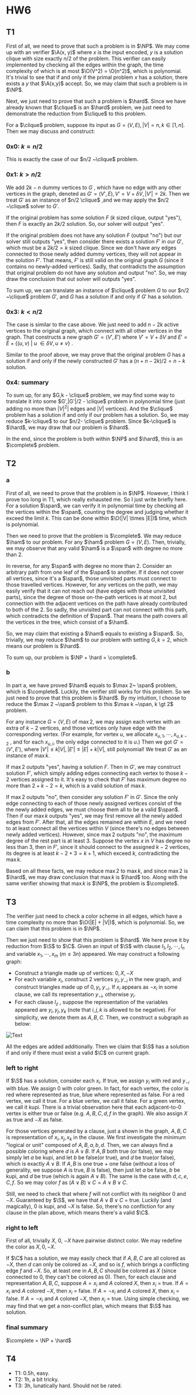 # HW6

$$
\newcommand \NP{\text{NP}}
\newcommand \P{\text{P}}
\newcommand \A{\mathcal{A}}
\newcommand \O{\mathcal{O}}
\newcommand \hard{\text{NP-hard}}
\newcommand \complete{\text{NP-complete}}
\newcommand \clique{\text{clique}}
\newcommand \ham{\text{Hamilton Path}}
\newcommand \span{\text{spanning tree}}
\newcommand \S{\mathcal{3}\text{-SAT}}
\newcommand \C{\mathcal{3}\text{-color}}
$$

## T1

First of all, we need to prove that such a problem is in $\NP$. We may come up with an verifier $\A(x, y)$ where $x$ is the input encoded, $y$ is a solution clique with size exactly $n/2$ of the problem. This verifier can easily implemented by checking all the edges within the graph, the time complexity of which is at most $\O(V^2) = \O(n^2)$, which is polynomial. It's trivial to see that if and only if the primal problem $x$ has a solution, there exists a $y$ that $\A(x,y)$ accept. So, we may claim that such a problem is in $\NP$.

Next, we just need to prove that such a problem is $\hard$. Since we have already known that $\clique$ is an $\hard$ problem, we just need to demonstrate the reduction from $\clique$ to this problem.

For a $\clique$ problem, suppose its input as $G=(V,E),|V| = n, k \in [1,n]$. Then we may discuss and construct:

### 0x0: $k = n/2$

This is exactly the case of our $n/2 ~\clique$ problem.

### 0x1: $k \gt n / 2$

We add $2k - n$ dummy vertices to $G$ , which have no edge with any other vertices in the graph, denoted as $G'= (V', E), V' = V + \delta V, |V'| = 2k$. Then we treat $G'$ as an instance of $n/2 \clique$ ,and we may apply the $n/2  ~\clique$ solver to $G'$.

If the original problem has some solution $F$ ($k$ sized clique, output "yes"), then $F$ is exactly an $2k/2$ solution. So, our solver will output "yes".

If the original problem does not have any solution $F$ (output "no") but our solver still outputs "yes", then consider there exists a solution $F'$ in our $G'$, which must be a $2k/2= k$ sized clique. Since we don't have any edges connected to those newly added dummy vertices, they will not appear in the solution $F'$.  That means, $F'$ is still valid on the original graph $G$ (since it contains no newly-added vertices). Sadly, that contradicts the assumption that original problem do not have any solution and output "no". So, we may draw the conclusion that out solver will outputs "yes".

To sum up, we can translate an instance of $\clique$ problem $G$ to our $n/2 ~\clique$ problem $G'$, and $G$ has a solution if and only if $G'$ has a solution.

### 0x3: $k \lt n / 2$

The case is similar to the case above. We just need to add $n - 2k$ active vertices to the original graph, which connect with all other vertices in the graph. That constructs a new graph $G'=(V',E')$ where $V' = V + \delta V$ and $E' = E + \{ (u,v) ~ | ~ u ~\in \delta V, u \ne v \}$ .

Similar to the proof above, we may prove that the original problem $G$ has a solution if and only if the newly constructed $G'$ has a $(n + n - 2k) / 2 = n - k$ solution.

### 0x4: summary

To sum up, for any $G,k - \clique$  problem, we may find some way to translate it into some $G',|G'|/2 - \clique$ problem in polynomial time (just adding no more than $|V|^2|$ edges and $|V|$ vertices). And the $\clique$ problem has a solution if and only if our problem has a solution. So, we may reduce $k-\clique$ to our $n/2- \clique$ problem. Since $k-\clique$ is $\hard$, we may draw that our problem is $\hard$.

In the end, since the problem is both within $\NP$ and $\hard$, this is an $\complete$ problem.

## T2

### a

First of all, we need to prove that the problem is in $\NP$. However, I think I prove too long in T1, which really exhausted me. So I just write briefly here. For a solution $\span$, we can verify it in polynomial time by checking all the vertices within the $\span$, counting the degree and judging whether it exceed the limit $k$. This can be done within $\O(|V| \times |E|)$ time, which is polynomial.

Then we need to prove that the problem is $\complete$. We may reduce $\ham$ to our problem. For any $\ham$ problem $G=(V,E)$. Then, trivially, we may observe that any valid $\ham$ is a $\span$ with degree no more than $2$.

In reverse, for any $\span$ with degree no more than $2$. Consider an arbitrary path from one leaf of the $\span$ to another. If it does not cover all vertices, since it's a $\span$, those unvisited parts must connect to those travelled vertices. However, for any vertices on the path, we may easily verify that it can not reach out (have edges with those unvisited parts), since the degree of those on-the-path vertices is at most $2$, but connection with the adjacent vertices on the path have already contributed to both of the $2$. So sadly, the unvisited part can not connect with this path, which contradicts the definition of $\span$. That means the path covers all the vertices in the tree, which consist of a $\ham$.

So, we may claim that existing a $\ham$ equals to existing a $\span$. So, trivially, we may reduce $\ham$ to our problem with setting $G, k = 2$, which means our problem is $\hard$.

To sum up, our problem is $\NP + \hard = \complete$.

### b

In part a, we have proved $\ham$ equals to $\max 2~ \span$ problem, which is $\complete$. Luckily, the verifier still works for this problem. So we just need to prove that this problem is $\hard$. By my intuition, I choose to reduce the $\max 2 ~\span$ problem to this $\max k ~\span, k \gt 2$ problem.

For any instance $G=(V,E)$ of $\max 2$, we may assign each vertex with an extra of $k - 2$ vertices, and those vertices only have edge with the corresponding vertex. (For example, for vertex $u$, we allocate $x_{u,1},\cdots,x_{u,k - 2}$ , and for each $x_{u,i}$, the only edge connected to it is $u$.) Then we got $G' = (V', E')$, where $|V'| \le k |V|, |E'| \le |E| + k|V|$, still polynomial! We treat $G'$ as an instance of $\max k$.

If $\max 2$ outputs "yes", having a solution $F$. Then in $G'$, we may construct solution $F'$, which simply adding edges connecting each vertex to those $k-2$ vertices assigned to it. It's easy to check that $F'$ has maximum degree no more than $2 + k - 2 = k$, which is a valid solution of $\max k$.

If $\max 2$ outputs "no", then consider any solution $F'$ in $G'$. Since the only edge connecting to each of those newly assigned vertices consist of the the newly added edges, we must choose them all to be a valid $\span$. Then if our $\max k$ outputs "yes", we may first remove all the newly added edges from $F'$. After that, all the edges remained are within $E$, and we need to at least connect all the vertices within $V$ (since there's no edges between newly added vertices). However, since $\max 2$ outputs "no", the maximum degree of the rest part is at least $3$. Suppose the vertex $x$ in $V$ has degree no less than $3$, then in $F'$, since it should connect to the assigned $k - 2$ vertices, its degree is at least $k - 2 + 3 = k + 1$, which exceed $k$, contradicting the $\max k$.

Based on all these facts, we may reduce $\max 2$ to $\max k$, and since $\max 2$ is $\hard$, we may draw conclusion that $\max k$ is $\hard$ too. Along with the same verifier showing that $\max k$ is $\NP$, the problem is $\complete$.

## T3

The verifier just need to check a color scheme in all edges, which have a time complexity no more than $\O(|E| + |V|)$, which is polynomial. So, we can claim that this problem is in $\NP$.

Then we just need to show that this problem is $\hard$. We here prove it by reduction from $\S$ to $\C$. Given an input of $\S$ with clause $l_1, l_2, \cdots, l_n$ and variable $x_1, \cdots, x_m$ ($m \le 3n$) appeared. We may construct a following graph:

- Construct a triangle made up of vertices: $0,X,-X$
- For each variable $x_i$, construct $2$ vertices $y_i, y_{-i}$ in the new graph, and construct triangles made up of $0, y_i, y_{-i}$. If $x_i$ appears as $\neg x_i$ in some clause, we call its representation $y_{-i}$, otherwise $y_i$.
- For each clause $l_z$ , suppose the representation of the variables appeared are $y_i, y_j, y_k$ (note that $i,j,k$ is allowed to be negative). For simplicity, we denote them as $A,B,C$. Then, we construct a subgraph as below:

![Text](image/HW6/image.png)

All the edges are added additionally. Then we claim that $\S$ has a solution if and only if there must exist a valid $\C$​ on current graph.

### left to right

If $\S$ has a solution, consider each $x_i$. If true, we assign $y_i$ with red and $y_{-i}$ with blue. We assign $0$ with color green. In fact, for each vertex, the color is red where represented as true, blue where represented as false. For a red vertex, we call it true. For a blue vertex, we call it false. For a green vertex, we call it kupi. There is a trivial observation here that each adjacent-to-$0$ vertex is either true or false (e.g. $A,B,C,d,f$ in the graph). We also assign $X$ as true and $-X$ as false.

For those vertices generated by a clause, just a shown in the graph, $A,B,C$ is representation of $x_i,x_j,x_k$ in the clause. We first investigate the minimum "logical or unit" composed of $A,B,a,b,d$. Then, we can always find a possible coloring where $d$ is $A \vee B$. If $A,B$ both true (or false), we may simply let $a$ be kupi, and let $b$ be false(or true), and $d$ be true(or false), which is exactly $A \vee B$. If $A,B$ is one true + one false (without a loss of generality, we suppose $A$ is true, $B$ is false), then just let $a$ be false, $b$ be kupi, and $d$ be true (which is again $A \vee B$). The same is the case with $d,c,e,C,f$. So we may color $f$ as $(A \vee B) \vee C = A \vee B \vee C$.

Still, we need to check that where $f$ will not conflict with its neighbor $0$ and $-X$. Guaranteed by $\S$, we have that $A \vee B \vee C$ = true. Luckily (and magically), $0$ is kupi, and $-X$ is false. So, there's no confliction for any clause in the plan above, which means there's a valid $\C$.

### right to left

First of all, trivially $X$, $0$, $-X$ have pairwise distinct color. We may redefine the color as $X, 0, -X$.

If $\C$ has a solution, we may easily check that if $A,B,C$ are all colored as $-X$, then $d$ can only be colored as $-X$, and so is $f$, which brings a conflicting edge $f$ and $-X$. So, at least one in $A,B,C$ should be colored as $X$ (since connected to $0$, they can't be colored as $0$). Then, for each clause and representation $A,B,C$, suppose $A = x_i$ and $A$ colored $X$, then $x_i$ = true. If $A = x_i$ and $A$ colored $-X$, then $x_i$ = false. If $A = \neg x_i$ and $A$ colored $X$, then $x_i$ = false. If $A = \neg x_i$ and $A$ colored $-X$, then $x_i$ = true. Using simple checking, we may find that we get a non-conflict plan, which means that $\S$​ has solution.

### final summary

$\complete = \NP + \hard$

## T4

- T1: 0.5h, easy.
- T2: 1h, a bit tricky.
- T3: 3h, lunatically hard. Should not be rated.
